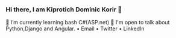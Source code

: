 ### Hi there, I am Kiprotich Dominic Korir 👋
🌱 I’m currently learning bash C#(ASP.net)
💬 I'm open to talk about Python,Django and Angular.
• Email • Twitter • LinkedIn
